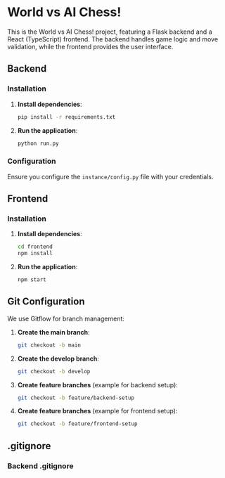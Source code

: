 # World vs AI Chess!

This is the World vs AI Chess! project, featuring a Flask backend and a React (TypeScript) frontend. The backend handles game logic and move validation, while the frontend provides the user interface.

## Backend

### Installation

1. **Install dependencies**:
    ```bash
    pip install -r requirements.txt
    ```

2. **Run the application**:
    ```bash
    python run.py
    ```

### Configuration

Ensure you configure the `instance/config.py` file with your credentials.

## Frontend

### Installation

1. **Install dependencies**:
    ```bash
    cd frontend
    npm install
    ```

2. **Run the application**:
    ```bash
    npm start
    ```


## Git Configuration

We use Gitflow for branch management:

1. **Create the main branch**:
    ```bash
    git checkout -b main
    ```

2. **Create the develop branch**:
    ```bash
    git checkout -b develop
    ```

3. **Create feature branches** (example for backend setup):
    ```bash
    git checkout -b feature/backend-setup
    ```

4. **Create feature branches** (example for frontend setup):
    ```bash
    git checkout -b feature/frontend-setup
    ```

## .gitignore

### Backend .gitignore
